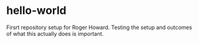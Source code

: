 # hello-world

Firsrt repository setup for Roger Howard. Testing the setup and outcomes of what this actually does is important.
